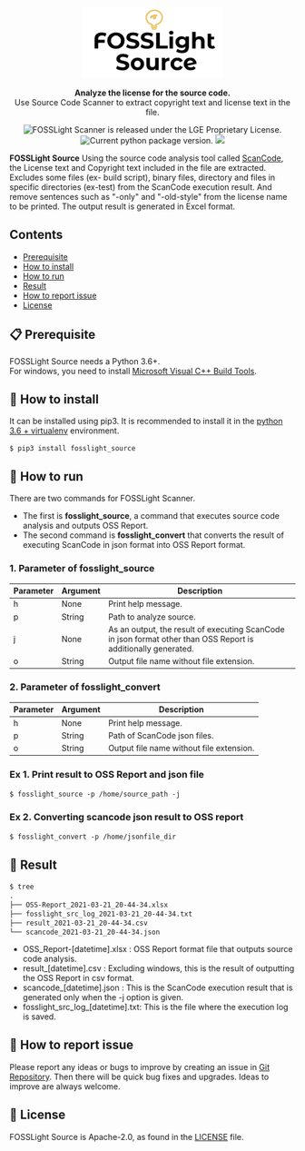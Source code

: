 <p align="center">
  <a href="https://github.com/LGE-OSS/fosslight_source">
    <img alt="fosslight" src="doc/img/fosslight_source.png">
  </a>
</p>
<p align="center">
  <strong>Analyze the license for the source code.</strong><br>
  Use Source Code Scanner to extract copyright text and license text in the file.
</p>

<p align="center">
    <img src="https://img.shields.io/badge/license-LGE-orange.svg" alt="FOSSLight Scanner is released under the LGE Proprietary License." />
    <img src="https://img.shields.io/badge/pypi-1.4.0-brightgreen.svg" alt="Current python package version." />
    <img src="https://img.shields.io/badge/python-3.6+-blue.svg" />
</p>

**FOSSLight Source** Using the source code analysis tool called [ScanCode][sc], the License text and Copyright text included in the file are extracted. Excludes some files (ex- build script), binary files, directory and files in specific directories (ex-test) from the ScanCode execution result. And remove sentences such as "-only" and "-old-style" from the license name to be printed. The output result is generated in Excel format.

[sc]: https://github.com/nexB/scancode-toolkit

## Contents

- [Prerequisite](#-prerequisite)
- [How to install](#-how-to-install)
- [How to run](#-how-to-run)
- [Result](#-result)
- [How to report issue](#-how-to-report-issue)
- [License](#-license)


## 📋 Prerequisite

FOSSLight Source needs a Python 3.6+.    
For windows, you need to install [Microsoft Visual C++ Build Tools][ms_build].

[ms_build]: https://visualstudio.microsoft.com/vs/older-downloads/

## 🎉 How to install

It can be installed using pip3. It is recommended to install it in the [python 3.6 + virtualenv](doc/Guide_virtualenv.md) environment.

```
$ pip3 install fosslight_source
```

## 🚀 How to run

There are two commands for FOSSLight Scanner. 
- The first is **fosslight_source**, a command that executes source code analysis and outputs OSS Report.
- The second command is **fosslight_convert** that converts the result of executing ScanCode in json format into OSS Report format.

### 1. Parameter of fosslight_source      
| Parameter  | Argument | Description |
| ------------- | ------------- | ------------- |
| h | None | Print help message. | 
| p | String | Path to analyze source. | 
| j | None | As an output, the result of executing ScanCode in json format other than OSS Report is additionally generated. | 
| o | String | Output file name without file extension. | 

### 2. Parameter of fosslight_convert      
| Parameter  | Argument | Description |
| ------------- | ------------- | ------------- |
| h | None | Print help message. | 
| p | String | Path of ScanCode json files. | 
| o | String | Output file name without file extension. | 
   

### Ex 1. Print result to OSS Report and json file
```
$ fosslight_source -p /home/source_path -j
```

### Ex 2. Converting scancode json result to OSS report
```
$ fosslight_convert -p /home/jsonfile_dir
```

## 📁 Result

```
$ tree
.
├── OSS-Report_2021-03-21_20-44-34.xlsx
├── fosslight_src_log_2021-03-21_20-44-34.txt
├── result_2021-03-21_20-44-34.csv
└── scancode_2021-03-21_20-44-34.json

```
- OSS_Report-[datetime].xlsx : OSS Report format file that outputs source code analysis.
- result_[datetime].csv : Excluding windows, this is the result of outputting the OSS Report in csv format.
- scancode_[datetime].json : This is the ScanCode execution result that is generated only when the -j option is given.
- fosslight_src_log_[datetime].txt: This is the file where the execution log is saved.


## 👏 How to report issue

Please report any ideas or bugs to improve by creating an issue in [Git Repository][repo]. Then there will be quick bug fixes and upgrades. Ideas to improve are always welcome.

[repo]: https://github.com/LGE-OSS/fosslight_source/issues

## 📄 License

FOSSLight Source is Apache-2.0, as found in the [LICENSE][l] file.

[l]: https://github.com/LGE-OSS/fosslight_source/blob/main/LICENSE
